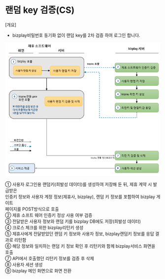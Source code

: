 # 랜덤 key 검증\(CS\)

\[개요\]  
 - bizplay비밀번호 동기화 없이 랜덤 key를 2차 검증 하여 로그인 합니다.

![\[&#xADF8;&#xB9BC;1\] &#xB85C;&#xADF8;&#xC778; &#xD750;&#xB984;&#xB3C4;](../../.gitbook/assets/image%20%2869%29.png)

   ① 사용자 로그인용 랜덤키\(희발성 데이터\)를 생성하여 저장해 둔 뒤, 제휴 계약 시 발급받은   
      인증키 정보와 사용자 계정 정보\(제휴사, bizplay\), 랜덤 키 정보를 포함하여 bizplay 게이트   
      페이지를 POST방식으로 호출  
   ② 제휴 소프트 웨어 인증키 정상 사용 여부 검증  
   ③ 전달받은 사용자 정보와 랜덤 키를 bizplay DB에도 저장\(희발성 데이터\)  
   ④ 크로스 체크를 위한 bizplay리턴키 생성  
   ⑤ 제휴사에게 전달받았던 랜덤 키 정보와 사용자 정보, bizplay랜덤키 정보를 응답 결과로 리턴함  
   ⑥ 해당 정보와 일치하는 랜덤 키 정보 확인 후 리턴키와 함께 bizplay서비스 화면을 호출  
   ⑦ API에서 호출했던 리턴키 정보를 검증 후 삭제  
   ⑧ 사용자 세션 생성  
   ⑨ bizplay 메인 화면으로 화면 전환

